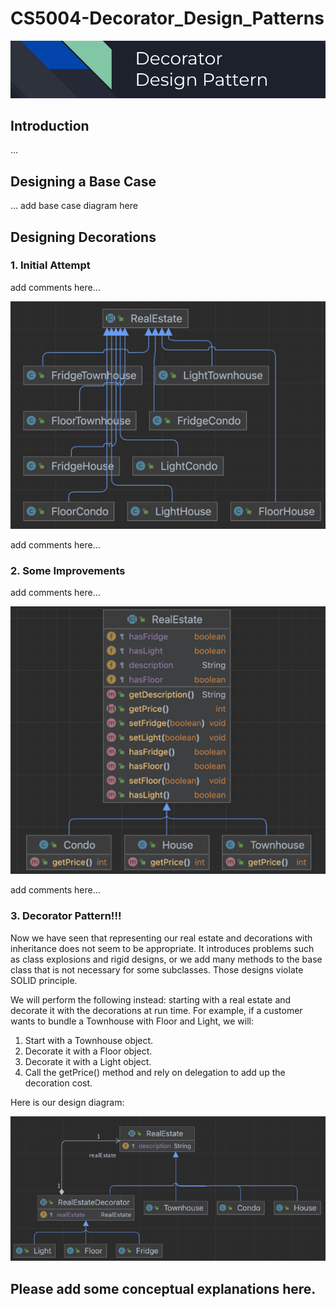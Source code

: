 # CS5004-Decorator_Design_Patterns
![img.png](src/images/Header.png)

## **Introduction**

...

## Designing a Base Case

...
add base case diagram here

## Designing Decorations

### **1. Initial Attempt**
add comments here...

![img_1.png](src/images/Initial%20Attempt.png)

add comments here...

### **2. Some Improvements**
add comments here...

![img.png](src/images/img.png)

add comments here...

### **3. Decorator Pattern!!!**
Now we have seen that representing our real estate and decorations with inheritance does not seem to be appropriate.
It introduces problems such as class explosions and rigid designs, or we add many methods to the base class that is
not necessary for some subclasses. Those designs violate SOLID principle.

We will perform the following instead: starting with a real estate and decorate it with the decorations at run time.
For example, if a customer wants to bundle a Townhouse with Floor and Light, we will:

1. Start with a Townhouse object.
2. Decorate it with a Floor object.
3. Decorate it with a Light object.
4. Call the getPrice() method and rely on delegation to add up the decoration cost.

Here is our design diagram:

![img.png](src/images/decorator.png)

## Please add some conceptual explanations here.


